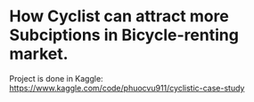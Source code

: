 #  How Cyclist can attract more Subciptions in Bicycle-renting market.
Project is done in Kaggle: https://www.kaggle.com/code/phuocvu911/cyclistic-case-study 
